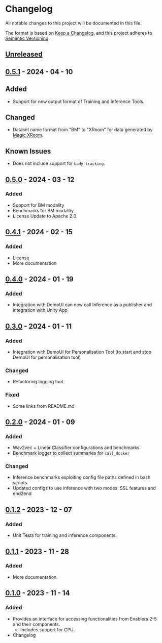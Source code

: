 # Changelog

All notable changes to this project will be documented in this file.

The format is based on [Keep a Changelog](https://keepachangelog.com/en/1.0.0/),
and this project adheres to [Semantic Versioning](https://semver.org/spec/v2.0.0.html).

## [Unreleased]
## [0.5.1] - 2024 - 04 - 10
## Added 
- Support for new output format of Training and Inference Tools.

## Changed
- Dataset name format from "BM" to "XRoom" for data generated by [Magic XRoom](https://github.com/XR2Learn/magic-xroom).

## Known Issues
- Does not include support for `body-tracking`. 

## [0.5.0] - 2024 - 03 - 12
### Added 
- Support for BM modality 
- Benchmarks for BM modality
- License Update to Apache 2.0.

## [0.4.1] - 2024 - 02 - 15
### Added

- License
- More documentation

## [0.4.0] - 2024 - 01 - 19

### Added

- Integration with DemoUI can now call Inference as a publisher and integration with Unity App

## [0.3.0] - 2024 - 01 - 11

### Added

- Integration with DemoUI for Personalisation Tool (to start and stop DemoUI for personalisation tool)

### Changed

- Refactoring logging tool

### Fixed

- Some links from README.md

## [0.2.0] - 2024 - 01 - 09

### Added

- Wav2vec + Linear Classifier configurations and benchmarks
- Benchmark logger to collect summaries for `call_docker`

### Changed

- Inference benchmarks exploiting config file paths defined in bash scripts
- Updated configs to use inference with two modes: SSL features and end2end

## [0.1.2] - 2023 - 12 - 07

### Added

- Unit Tests for training and inference components.

## [0.1.1] - 2023 - 11 - 28

### Added

- More documentation.

## [0.1.0] - 2023 - 11 - 14

### Added

- Provides an interface for accessing functionalities from Enablers 2-5 and their components.
    - Includes support for GPU.
- Changelog

<!-- 
Example of Categories to use in each release

### Added
- Just an example of how to use changelog.

### Changed
- Just an example of how to use changelog.

### Fixed
- Just an example of how to use changelog.

### Removed
- Just an example of how to use changelog.

### Deprecated
- Just an example of how to use changelog. -->


[unreleased]: https://github.com/XR2Learn/Enablers-CLI/compare/v0.5.1...master

[0.1.0]: https://github.com/XR2Learn/Enablers-CLI/releases/tag/v0.1.0

[0.1.1]: https://github.com/XR2Learn/Enablers-CLI/releases/tag/v0.1.1

[0.1.2]: https://github.com/XR2Learn/Enablers-CLI/releases/tag/v0.1.2

[0.2.0]: https://github.com/XR2Learn/Enablers-CLI/releases/tag/v0.2.0

[0.3.0]: https://github.com/XR2Learn/Enablers-CLI/releases/tag/v0.3.0

[0.4.0]: https://github.com/XR2Learn/Enablers-CLI/releases/tag/v0.4.0

[0.4.1]: https://github.com/XR2Learn/Enablers-CLI/releases/tag/v0.4.1

[0.5.0]: https://github.com/XR2Learn/Enablers-CLI/releases/tag/v0.5.0

[0.5.1]: https://github.com/XR2Learn/Enablers-CLI/releases/tag/v0.5.1